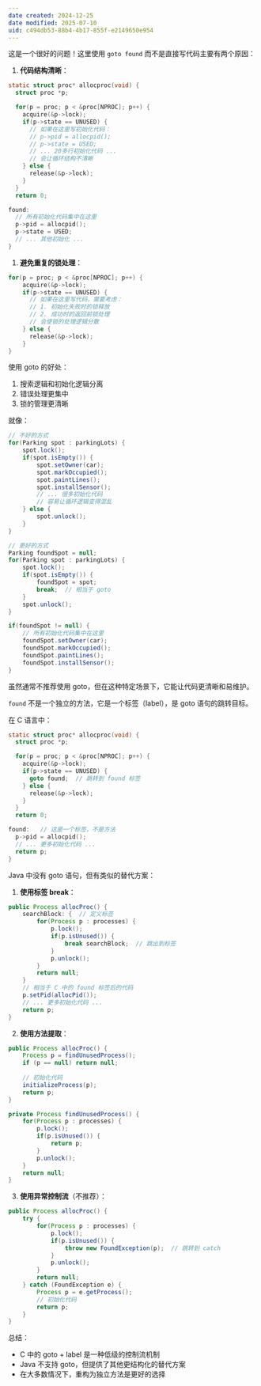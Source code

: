 ```yaml
---
date created: 2024-12-25
date modified: 2025-07-10
uid: c494db53-88b4-4b17-855f-e2149650e954
---
```


这是一个很好的问题！这里使用 `goto found` 而不是直接写代码主要有两个原因：

1. **代码结构清晰**：

```c
static struct proc* allocproc(void) {
  struct proc *p;

  for(p = proc; p < &proc[NPROC]; p++) {
    acquire(&p->lock);
    if(p->state == UNUSED) {
      // 如果在这里写初始化代码：
      // p->pid = allocpid();
      // p->state = USED;
      // ... 20多行初始化代码 ...
      // 会让循环结构不清晰
    } else {
      release(&p->lock);
    }
  }
  return 0;

found:
  // 所有初始化代码集中在这里
  p->pid = allocpid();
  p->state = USED;
  // ... 其他初始化 ...
}
```

1. **避免重复的锁处理**：

```c
for(p = proc; p < &proc[NPROC]; p++) {
    acquire(&p->lock);
    if(p->state == UNUSED) {
      // 如果在这里写代码，需要考虑：
      // 1. 初始化失败时的锁释放
      // 2. 成功时的返回前锁处理
      // 会使锁的处理逻辑分散
    } else {
      release(&p->lock);
    }
}
```

使用 goto 的好处：

1. 搜索逻辑和初始化逻辑分离
2. 错误处理更集中
3. 锁的管理更清晰

就像：

```java
// 不好的方式
for(Parking spot : parkingLots) {
    spot.lock();
    if(spot.isEmpty()) {
        spot.setOwner(car);
        spot.markOccupied();
        spot.paintLines();
        spot.installSensor();
        // ... 很多初始化代码
        // 容易让循环逻辑变得混乱
    } else {
        spot.unlock();
    }
}

// 更好的方式
Parking foundSpot = null;
for(Parking spot : parkingLots) {
    spot.lock();
    if(spot.isEmpty()) {
        foundSpot = spot;
        break;  // 相当于 goto
    }
    spot.unlock();
}

if(foundSpot != null) {
    // 所有初始化代码集中在这里
    foundSpot.setOwner(car);
    foundSpot.markOccupied();
    foundSpot.paintLines();
    foundSpot.installSensor();
}
```

虽然通常不推荐使用 goto，但在这种特定场景下，它能让代码更清晰和易维护。

`found` 不是一个独立的方法，它是一个标签（label），是 goto 语句的跳转目标。

在 C 语言中：

```c
static struct proc* allocproc(void) {
  struct proc *p;

  for(p = proc; p < &proc[NPROC]; p++) {
    acquire(&p->lock);
    if(p->state == UNUSED) {
      goto found;  // 跳转到 found 标签
    } else {
      release(&p->lock);
    }
  }
  return 0;

found:   // 这是一个标签，不是方法
  p->pid = allocpid();
  // ... 更多初始化代码 ...
  return p;
}
```

Java 中没有 goto 语句，但有类似的替代方案：

1. **使用标签 break**：

```java
public Process allocProc() {
    searchBlock: {  // 定义标签
        for(Process p : processes) {
            p.lock();
            if(p.isUnused()) {
                break searchBlock;  // 跳出到标签
            }
            p.unlock();
        }
        return null;
    }
    // 相当于 C 中的 found 标签后的代码
    p.setPid(allocPid());
    // ... 更多初始化代码 ...
    return p;
}
```

2. **使用方法提取**：

```java
public Process allocProc() {
    Process p = findUnusedProcess();
    if (p == null) return null;
    
    // 初始化代码
    initializeProcess(p);
    return p;
}

private Process findUnusedProcess() {
    for(Process p : processes) {
        p.lock();
        if(p.isUnused()) {
            return p;
        }
        p.unlock();
    }
    return null;
}
```

3. **使用异常控制流**（不推荐）：

```java
public Process allocProc() {
    try {
        for(Process p : processes) {
            p.lock();
            if(p.isUnused()) {
                throw new FoundException(p);  // 跳转到 catch
            }
            p.unlock();
        }
        return null;
    } catch (FoundException e) {
        Process p = e.getProcess();
        // 初始化代码
        return p;
    }
}
```

总结：

- C 中的 goto + label 是一种低级的控制流机制
- Java 不支持 goto，但提供了其他更结构化的替代方案
- 在大多数情况下，重构为独立方法是更好的选择
